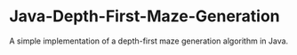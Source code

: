 # Java-Depth-First-Maze-Generation
A simple implementation of a depth-first maze generation algorithm in Java.
